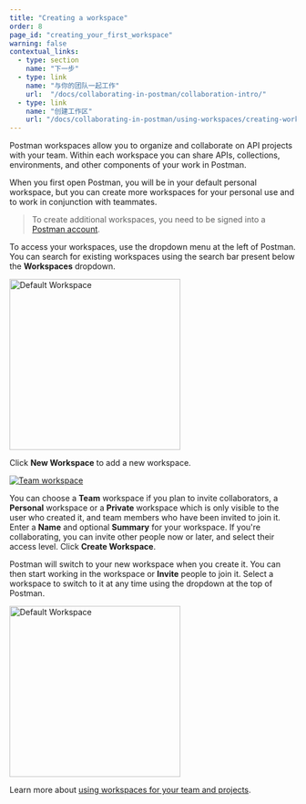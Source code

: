 ```yaml
---
title: "Creating a workspace"
order: 8
page_id: "creating_your_first_workspace"
warning: false
contextual_links:
  - type: section
    name: "下一步"
  - type: link
    name: "与你的团队一起工作"
    url:  "/docs/collaborating-in-postman/collaboration-intro/"
  - type: link
    name: "创建工作区"
    url: "/docs/collaborating-in-postman/using-workspaces/creating-workspaces/"
---
```


Postman workspaces allow you to organize and collaborate on API projects with your team. Within each workspace you can share APIs, collections, environments, and other components of your work in Postman.

When you first open Postman, you will be in your default personal workspace, but you can create more workspaces for your personal use and to work in conjunction with teammates.

> To create additional workspaces, you need to be signed into a [Postman account](/docs/getting-started/postman-account/).

To access your workspaces, use the dropdown menu at the left of Postman. You can search for existing workspaces using the search bar present below the __Workspaces__ dropdown.

<img alt="Default Workspace" src="https://assets.postman.com/postman-docs/default-create-new-workspace.jpg" width="300px"/>

Click __New Workspace__ to add a new workspace.

[![Team workspace](https://assets.postman.com/postman-docs/create-team-workspace.jpg)](https://assets.postman.com/postman-docs/create-team-workspace.jpg)

You can choose a __Team__ workspace if you plan to invite collaborators, a __Personal__ workspace or a __Private__ workspace which is only visible to the user who created it, and team members who have been invited to join it. Enter a __Name__ and optional __Summary__ for your workspace. If you're collaborating, you can invite other people now or later, and select their access level. Click __Create Workspace__.

Postman will switch to your new workspace when you create it. You can then start working in the workspace or __Invite__ people to join it. Select a workspace to switch to it at any time using the dropdown at the top of Postman.

<img alt="Default Workspace" src="https://assets.postman.com/postman-docs/create-workspace-dropdown.jpg" width="300px"/>

Learn more about [using workspaces for your team and projects](/docs/collaborating-in-postman/using-workspaces/creating-workspaces/).

